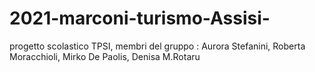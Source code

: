 # 2021-marconi-turismo-Assisi-
progetto scolastico TPSI, membri del gruppo : Aurora Stefanini, Roberta Moracchioli, Mirko De Paolis, Denisa M.Rotaru
